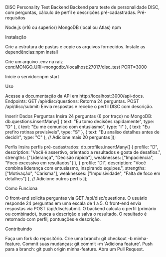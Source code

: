 DISC Personality Test Backend
Backend para teste de personalidade DISC, com perguntas, cálculo de perfil e descrições pré-cadastradas.
Pré-requisitos

Node.js (v16 ou superior)
MongoDB (local ou Atlas)
npm

Instalação

Crie a estrutura de pastas e copie os arquivos fornecidos.
Instale as dependências:npm install

Crie um arquivo .env na raiz com:MONGO_URI=mongodb://localhost:27017/disc_test
PORT=3000

Inicie o servidor:npm start

Uso

Acesse a documentação da API em http://localhost:3000/api-docs.
Endpoints:
GET /api/disc/questions: Retorna 24 perguntas.
POST /api/disc/submit: Envia respostas e recebe o perfil DISC com descrição.

Inserir Dados
Perguntas
Insira 24 perguntas (6 por traço) no MongoDB:
db.questions.insertMany([
{ text: "Eu tomo decisões rapidamente", type: "D" },
{ text: "Eu me comunico com entusiasmo", type: "I" },
{ text: "Eu prefiro rotinas previsíveis", type: "S" },
{ text: "Eu analiso detalhes antes de decidir", type: "C" },
// Adicione mais 20 perguntas
]);

Perfis
Insira perfis pré-cadastrados:
db.profiles.insertMany([
{
profile: "D",
description: "Você é assertivo, orientado a resultados e gosta de desafios.",
strengths: ["Liderança", "Decisão rápida"],
weaknesses: ["Impaciência", "Foco excessivo em resultados"]
},
{
profile: "DI",
description: "Você combina liderança com entusiasmo, inspirando equipes.",
strengths: ["Motivação", "Carisma"],
weaknesses: ["Impulsividade", "Falta de foco em detalhes"]
},
// Adicione outros perfis
]);

Como Funciona

O front-end solicita perguntas via GET /api/disc/questions.
O usuário responde 24 perguntas em uma escala de 1 a 5.
O front-end envia respostas via POST /api/disc/submit.
O backend calcula o perfil (primário ou combinado), busca a descrição e salva o resultado.
O resultado é retornado com perfil, pontuações e descrição.

Contribuindo

Faça um fork do repositório.
Crie uma branch: git checkout -b minha-feature.
Commit suas mudanças: git commit -m 'Adiciona feature'.
Push para a branch: git push origin minha-feature.
Abra um Pull Request.
